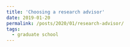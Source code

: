 ```yaml
---
title: 'Choosing a research advisor'
date: 2019-01-20
permalink: /posts/2020/01/research-advisor/
tags:
  - graduate school
---
```

